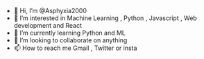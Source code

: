 - 👋 Hi, I’m @Asphyxia2000
- 👀 I’m interested in Machine Learning , Python , Javascript , Web development and React
- 🌱 I’m currently learning Python and ML
- 💞️ I’m looking to collaborate on anything
- 📫 How to reach me Gmail , Twitter or insta

<!---
Asphyxia2000/Asphyxia2000 is a ✨ special ✨ repository because its `README.md` (this file) appears on your GitHub profile.
You can click the Preview link to take a look at your changes.
--->
